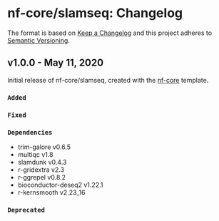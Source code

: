 # nf-core/slamseq: Changelog

The format is based on [Keep a Changelog](http://keepachangelog.com/en/1.0.0/)
and this project adheres to [Semantic Versioning](http://semver.org/spec/v2.0.0.html).

## v1.0.0 - May 11, 2020

Initial release of nf-core/slamseq, created with the [nf-core](http://nf-co.re/) template.

### `Added`

### `Fixed`

### `Dependencies`

* trim-galore v0.6.5
* multiqc v1.8
* slamdunk v0.4.3
* r-gridextra v2.3
* r-ggrepel v0.8.2
* bioconductor-deseq2 v1.22.1
* r-kernsmooth v2.23_16

### `Deprecated`

